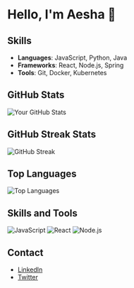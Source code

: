 # Hello, I'm Aesha 👋


## Skills

- **Languages**: JavaScript, Python, Java
- **Frameworks**: React, Node.js, Spring
- **Tools**: Git, Docker, Kubernetes

## GitHub Stats

![Your GitHub Stats](https://github-readme-stats.vercel.app/api?username=janeDoe&show_icons=true&theme=radical)

## GitHub Streak Stats

![GitHub Streak](https://github-readme-streak-stats.herokuapp.com/?user=janeDoe&theme=radical)

## Top Languages

![Top Languages](https://github-readme-stats.vercel.app/api/top-langs/?username=janeDoe&layout=compact&theme=radical)

## Skills and Tools

![JavaScript](https://img.shields.io/badge/JavaScript-ES6+-yellow)
![React](https://img.shields.io/badge/React-16.13.1-blue)
![Node.js](https://img.shields.io/badge/Node.js-12.18.3-green)

## Contact

- [LinkedIn](https://www.linkedin.com/in/janeDoe)
- [Twitter](https://twitter.com/janeDoe)
